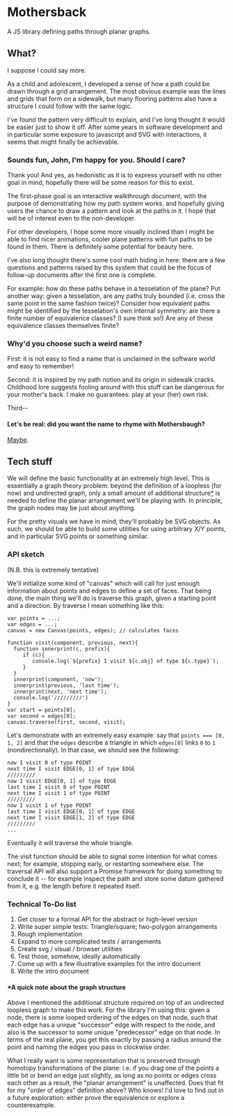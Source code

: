 # Mothersback

A JS library defining paths through planar graphs.

## What?

I suppose I could say more.

As a child and adolescent, I developed a sense of how a path could be
drawn through a grid arrangement. The most obvious example was the lines
and grids that form on a sidewalk, but many flooring patterns also have
a structure I could follow with the same logic.

I've found the pattern very difficult to explain, and I've long thought
it would be easier just to show it off. After some years in software
development and in particular some exposure to javascript and SVG with
interactions, it seems that might finally be achievable.

### Sounds fun, John, I'm happy for you. Should I care?

Thank you! And yes, as hedonistic as it is to express yourself with no
other goal in mind, hopefully there will be some reason for this to
exist.

The first-phase goal is an interactive walkthrough document, with the
purpose of demonstrating how my path system works, and hopefully giving
users the chance to draw a pattern and look at the paths in it. I hope
that will be of interest even to the non-developer.

For other developers, I hope some more visually inclined than I might be
able to find nicer animations, cooler plane patterns with fun paths to
be found in them. There is definitely some potential for beauty here.

I've also long thought there's some cool math hiding in here: there are
a few questions and patterns raised by this system that could be the
focus of follow-up documents after the first one is complete.

For example: how do these paths behave in a tesselation of the plane?
Put another way: given a tesselation, are any paths truly bounded (i.e.
cross the same point in the same fashion twice)? Consider how equivalent
paths might be identified by the tesselation's own internal symmetry:
are there a finite number of equivalence classes? (I sure think so!) Are
any of these equivalence classes themselves finite?

### Why'd you choose such a weird name?

First: it is not easy to find a name that is unclaimed in the software
world and easy to remember!

Second: it is inspired by my path notion and its origin in sidewalk
cracks.  Childhood lore suggests fooling around with this stuff can be
dangerous for your mother's back. I make no guarantees: play at your
(her) own risk.

Third--

#### Let's be real: did you want the name to rhyme with Mothersbaugh?
[Maybe](https://en.wikipedia.org/wiki/Mark_Mothersbaugh).

## Tech stuff

We will define the basic functionality at an extremely high level. This
is essentially a graph theory problem: beyond the definition of a
loopless (for now) and undirected graph, only a small amount of
additional structure[*](#addl-structure) is needed to define the planar
arrangement we'll be playing with. In principle, the graph nodes may be
just about anything.

For the pretty visuals we have in mind, they'll probably be SVG objects.
As such, we should be able to build some utilities for using arbitrary
X/Y points, and in particular SVG points or something similar.

### API sketch

(N.B. this is extremely tentative)

We'll initialize some kind of "canvas" which will call for just enough
information about points and edges to define a set of faces. That being
done, the main thing we'll do is traverse this graph, given a starting
point and a direction. By traverse I mean something like this:

    var points = ...;
    var edges = ...;
    canvas = new Canvas(points, edges); // calculates faces

    function visit(component, previous, next){
      function innerprint(c, prefix){
         if (c){
            console.log(`${prefix} I visit ${c.obj} of type ${c.type}`);
         }
      }
      innerprint(component, 'now');
      innerprint(previous, 'last time');
      innerprint(next, 'next time');
      console.log('/////////')
    }
    var start = points[0];
    var second = edges[0];
    canvas.traverse(first, second, visit);

Let's demonstrate with an extremely easy example: say that
`points === [0, 1, 2]` and that the `edges` describe a triangle in which
`edges[0]` links `0` to `1` (nondirectionally). In that case, we should
see the following:

    now I visit 0 of type POINT
    next time I visit EDGE[0, 1] of type EDGE
    /////////
    now I visit EDGE[0, 1] of type EDGE
    last time I visit 0 of type POINT
    next time I visit 1 of type POINT
    /////////
    now I visit 1 of type POINT
    last time I visit EDGE[0, 1] of type EDGE
    next time I visit EDGE[1, 2] of type EDGE
    /////////
    ...

Eventually it will traverse the whole triangle.

The visit function should be able to signal some intention for what
comes next; for example, stopping early, or restarting somewhere else.
The traversal API will also support a Promise framework for doing
something to conclude it -- for example inspect the path and store some
datum gathered from it, e.g. the length before it repeated itself.

### Technical To-Do list
1. Get closer to a formal API for the abstract or high-level version
1. Write super simple tests: Triangle/square; two-polygon arrangements
1. Rough implementation
1. Expand to more complicated tests / arrangements
1. Create svg / visual / browser utilities
1. Test those, somehow, ideally automatically
1. Come up with a few illustrative examples for the intro document
1. Write the intro document

#### <a name="addl-structure">\*A quick note about the graph structure</a>
Above I mentioned the additional structure required on top of an
undirected loopless graph to make this work. For the library I'm using
this: given a node, there is some looped ordering of the edges on that
node, such that each edge has a unique "successor" edge with respect to
the node, and also is the successor to some unique "predecessor" edge on
that node. In terms of the real plane, you get this exactly by passing a
radius around the point and naming the edges you pass in clockwise
order.

What I really want is some representation that is preserved through
homotopy transformations of the plane: i.e. if you drag one of the
points a little bit or bend an edge just slightly, as long as no points
or edges cross each other as a result, the "planar arrangement" is
unaffected. Does that fit for my "order of edges" definition above? Who
knows! I'd love to find out in a future exploration: either prove the
equivalence or explore a counterexample.
